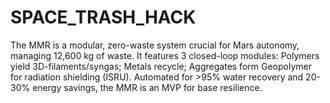 # SPACE_TRASH_HACK
The MMR is a modular, zero-waste system crucial for Mars autonomy, managing 12,600 kg of waste. It features 3 closed-loop modules: Polymers yield 3D-filaments/syngas; Metals recycle; Aggregates form Geopolymer for radiation shielding (ISRU). Automated for >95% water recovery and 20-30% energy savings, the MMR is an MVP for base resilience.
